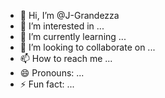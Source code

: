 - 👋 Hi, I’m @J-Grandezza
- 👀 I’m interested in ...
- 🌱 I’m currently learning ...
- 💞️ I’m looking to collaborate on ...
- 📫 How to reach me ...
- 😄 Pronouns: ...
- ⚡ Fun fact: ...

<!---
J-Grandezza/J-Grandezza is a ✨ special ✨ repository because its `README.md` (this file) appears on your GitHub profile.
You can click the Preview link to take a look at your changes.
--->

